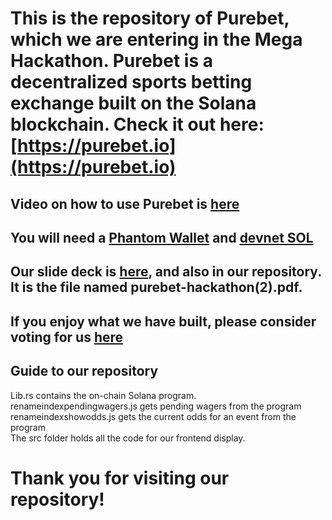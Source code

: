 # This is the repository of Purebet, which we are entering in the Mega Hackathon. Purebet is a decentralized sports betting exchange built on the Solana blockchain. Check it out here: [https://purebet.io](https://purebet.io) 
## Video on how to use Purebet is [here]( https://www.dropbox.com/s/r4pz2b2r9ilu9sb/video1939782679%20-%20Copy_1.mp4?dl=0)
## You will need a [Phantom Wallet](https://phantom.app) and [devnet SOL](https://solfaucet.com)
## Our slide deck is [here](link), and also in our repository. It is the file named purebet-hackathon(2).pdf.
## If you enjoy what we have built, please consider voting for us [here](link)
## Guide to our repository
Lib.rs contains the on-chain Solana program. <br>
renameindexpendingwagers.js gets pending wagers from the program <br>
renameindexshowodds.js gets the current odds for an event from the program <br>
The src folder holds all the code for our frontend display. <br>
# Thank you for visiting our repository!
